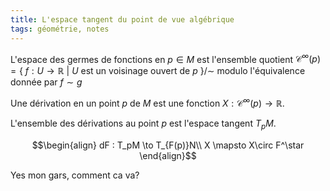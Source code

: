 ```yaml
---
title: L'espace tangent du point de vue algébrique
tags: géométrie, notes
---
```


L'espace des germes de fonctions en $p\in M$ est l'ensemble quotient $\mathcal{C}^\infty(p) = \{\ f : U \to \mathbb{R}\ |\ \text{$U$ est un voisinage ouvert de $p$}\ \}/\sim$ modulo l'équivalence donnée par $f\sim g$

Une dérivation en un point $p$ de $M$ est une fonction $X : \mathcal{C}^\infty(p) \to \mathbb{R}$.

L'ensemble des dérivations au point $p$ est l'espace tangent $T_pM$.

$$\begin{align}
dF : T_pM \to T_{F(p)}N\\
X \mapsto X\circ F^\star
\end{align}$$

Yes mon gars, comment ca va?
